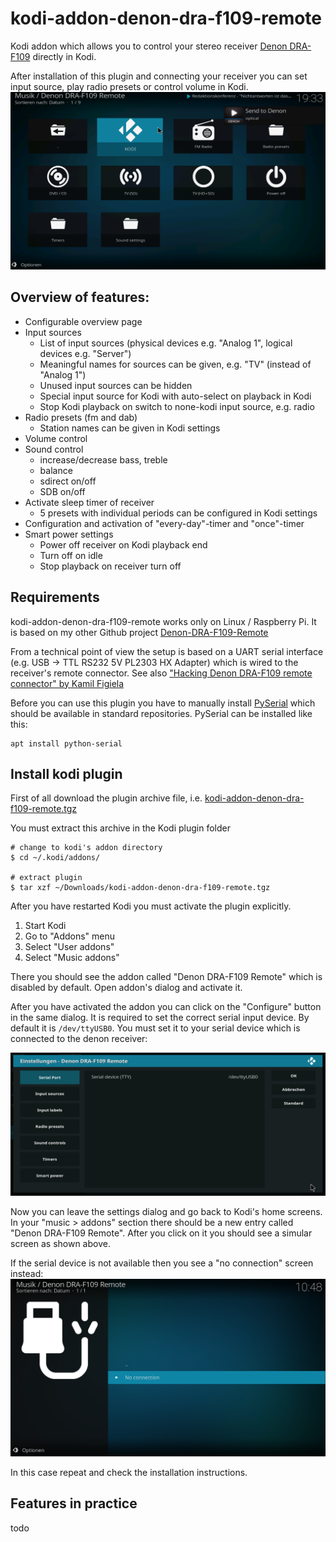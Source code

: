 # kodi-addon-denon-dra-f109-remote
Kodi addon which allows you to control your stereo receiver [Denon DRA-F109](https://www.denon.de/de/product/compactsystem/mini/draf109dab) directly in Kodi. 

After installation of this plugin and connecting your receiver you can set input source, play radio presets or control volume in Kodi. 
<img src="plugin.audio.denon-dra-f109-remote/resources/assets/screen_01_overview.png?raw=true">

## Overview of features:
* Configurable overview page
* Input sources
  * List of input sources (physical devices e.g. "Analog 1", logical devices e.g. "Server")
  * Meaningful names for sources can be given, e.g. "TV" (instead of "Analog 1")
  * Unused input sources can be hidden
  * Special input source for Kodi with auto-select on playback in Kodi
  * Stop Kodi playback on switch to none-kodi input source, e.g. radio
* Radio presets (fm and dab)
  * Station names can be given in Kodi settings
* Volume control
* Sound control
  * increase/decrease bass, treble
  * balance
  * sdirect on/off
  * SDB on/off
* Activate sleep timer of receiver
  * 5 presets with individual periods can be configured in Kodi settings
* Configuration and activation of "every-day"-timer and "once"-timer
* Smart power settings
  * Power off receiver on Kodi playback end
  * Turn off on idle
  * Stop playback on receiver turn off


## Requirements

kodi-addon-denon-dra-f109-remote works only on Linux / Raspberry Pi. It is based on my other Github project [Denon-DRA-F109-Remote](/Heckie75/Denon-DRA-F109-Remote/)

From a technical point of view the setup is based on a UART serial interface (e.g. USB -> TTL RS232 5V PL2303 HX Adapter) which is wired to the receiver's remote connector. See also ["Hacking Denon DRA-F109 remote connector" by Kamil Figiela](https://kfigiela.github.io/2014/06/15/denon-remote-connector/)

Before you can use this plugin you have to manually install [PySerial](https://pythonhosted.org/pyserial/) which should be available in standard repositories. PySerial can be installed like this:
```
apt install python-serial
```

## Install kodi plugin
First of all download the plugin archive file, i.e. [kodi-addon-denon-dra-f109-remote.tgz](/kodi-addon-denon-dra-f109-remote.tgz)

You must extract this archive in the Kodi plugin folder
```
# change to kodi's addon directory
$ cd ~/.kodi/addons/

# extract plugin
$ tar xzf ~/Downloads/kodi-addon-denon-dra-f109-remote.tgz 
```

After you have restarted Kodi you must activate the plugin explicitly. 
1. Start Kodi
2. Go to "Addons" menu
3. Select "User addons"
4. Select "Music addons"

There you should see the addon called "Denon DRA-F109 Remote" which is disabled by default. Open addon's dialog and activate it.

After you have activated the addon you can click on the "Configure" button in the same dialog. It is required to set the correct serial input device. By default it is `/dev/ttyUSB0`. You must set it to your serial device which is connected to the denon receiver:

<img src="plugin.audio.denon-dra-f109-remote/resources/assets/screen_settings_01_device.png?raw=true">

Now you can leave the settings dialog and go back to Kodi's home screens. In your "music > addons" section there should be a new entry called "Denon DRA-F109 Remote". After you click on it you should see a simular screen as shown above.

If the serial device is not available then you see a "no connection" screen instead:
<img src="plugin.audio.denon-dra-f109-remote/resources/assets/screen_no_connection.png?raw=true">

In this case repeat and check the installation instructions.

## Features in practice

todo
